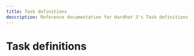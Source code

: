 ```yaml
---
title: Task definitions
description: Reference documentation for Hardhat 3's Task definitions
---
```


# Task definitions
